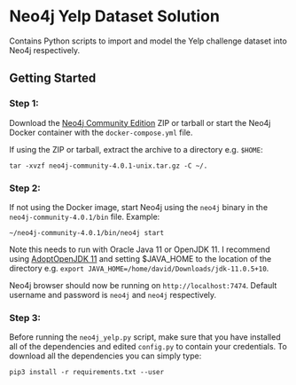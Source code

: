 # Neo4j Yelp Dataset Solution

Contains Python scripts to import and model the Yelp challenge dataset into Neo4j respectively.

## Getting Started

### Step 1:

Download the [Neo4j Community Edition](https://neo4j.com/download-thanks/?edition=community&release=4.0.1&flavour=unix) ZIP or tarball or start the Neo4j Docker container with the `docker-compose.yml` file.

If using the ZIP or tarball, extract the archive to a directory e.g. `$HOME`:
```
tar -xvzf neo4j-community-4.0.1-unix.tar.gz -C ~/.
```

### Step 2:

If not using the Docker image, start Neo4j using the `neo4j` binary in the `neo4j-community-4.0.1/bin` file. Example:
```
~/neo4j-community-4.0.1/bin/neo4j start
```
Note this needs to run with Oracle Java 11 or OpenJDK 11. I recommend using [AdoptOpenJDK 11](https://adoptopenjdk.net/installation.html?variant=openjdk11&jvmVariant=hotspot) and setting $JAVA_HOME to the location of the directory e.g. `export JAVA_HOME=/home/david/Downloads/jdk-11.0.5+10`.

Neo4j browser should now be running on `http://localhost:7474`. Default username and password is `neo4j` and `neo4j` respectively.

### Step 3:

Before running the `neo4j_yelp.py` script, make sure that you have installed all of the dependencies and edited `config.py` to contain your credentials. To download all the dependencies you can simply type:
```
pip3 install -r requirements.txt --user
```

